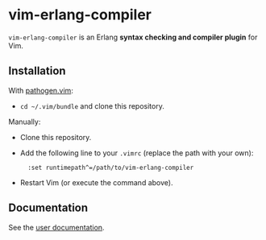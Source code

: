 vim-erlang-compiler
===================

`vim-erlang-compiler` is an Erlang **syntax checking and compiler plugin** for
Vim.

Installation
------------

With [pathogen.vim](https://github.com/tpope/vim-pathogen):

- `cd ~/.vim/bundle` and clone this repository.

Manually:

- Clone this repository.
- Add the following line to your `.vimrc` (replace the path with your own):

        :set runtimepath^=/path/to/vim-erlang-compiler

- Restart Vim (or execute the command above).

Documentation
-------------

See the [user documentation][doc].

[doc]: https://github.com/vim-erlang/vim-erlang-compiler/blob/master/doc/vim-erlang-compiler.txt

